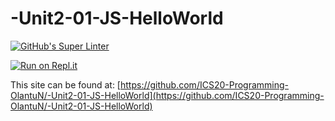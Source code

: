 # -Unit2-01-JS-HelloWorld
[![GitHub's Super Linter](https://github.com/ICS20-Programming-OlantuN/-Unit2-01-JS-HelloWorld/workflows/GitHub's%20Super%20Linter/badge.svg)](https://github.com/ICS20-Programming-OlantuN/-Unit2-01-JS-HelloWorld/actions)


[![Run on Repl.it](https://repl.it/badge/github/ICS20-Programming-OlantuN/-Unit2-01-JS-HelloWorld)](https://repl.it/github/ICS20-Programming-OlantuN/-Unit2-01-JS-HelloWorld)


This site can be found at: [https://github.com/ICS20-Programming-OlantuN/-Unit2-01-JS-HelloWorld](https://github.com/ICS20-Programming-OlantuN/-Unit2-01-JS-HelloWorld) 
